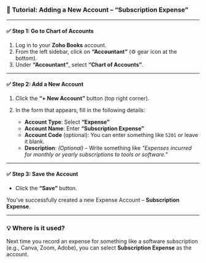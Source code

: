 
### 🧾 **Tutorial: Adding a New Account – “Subscription Expense”**

---

#### ✅ **Step 1: Go to Chart of Accounts**

1. Log in to your **Zoho Books** account.
2. From the left sidebar, click on **“Accountant”** (⚙️ gear icon at the bottom).
3. Under **“Accountant”**, select **“Chart of Accounts”**.

---

#### ✅ **Step 2: Add a New Account**

1. Click the **“+ New Account”** button (top right corner).
2. In the form that appears, fill in the following details:

   * **Account Type**: Select **“Expense”**
   * **Account Name**: Enter **“Subscription Expense”**
   * **Account Code** (optional): You can enter something like `5201` or leave it blank.
   * **Description**: *(Optional)* – Write something like
     *"Expenses incurred for monthly or yearly subscriptions to tools or software."*

---

#### ✅ **Step 3: Save the Account**

* Click the **“Save”** button.

You’ve successfully created a new Expense Account – **Subscription Expense**.

---

### 💡 Where is it used?

Next time you record an expense for something like a software subscription (e.g., Canva, Zoom, Adobe), you can select **Subscription Expense** as the account.
